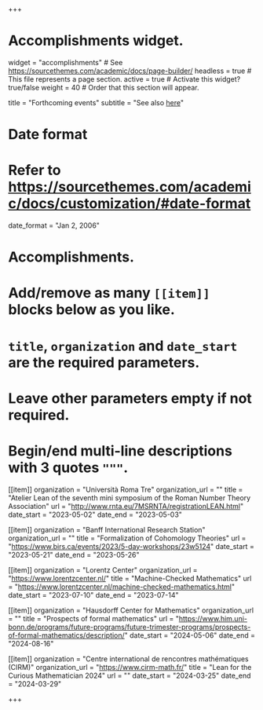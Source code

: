 +++
# Accomplishments widget.
widget = "accomplishments"  # See https://sourcethemes.com/academic/docs/page-builder/
headless = true  # This file represents a page section.
active = true  # Activate this widget? true/false
weight = 40  # Order that this section will appear.

title = "Forthcoming events"
subtitle = "See also [here](https://leanprover-community.github.io/events.html)"

# Date format
#   Refer to https://sourcethemes.com/academic/docs/customization/#date-format
date_format = "Jan 2, 2006"

# Accomplishments.
#   Add/remove as many `[[item]]` blocks below as you like.
#   `title`, `organization` and `date_start` are the required parameters.
#   Leave other parameters empty if not required.
#   Begin/end multi-line descriptions with 3 quotes `"""`.

[[item]]
  organization = "Università Roma Tre"
  organization_url = ""
  title = "Atelier Lean of the seventh mini symposium of the Roman Number Theory Association"
  url = "http://www.rnta.eu/7MSRNTA/registrationLEAN.html"
  date_start = "2023-05-02"
  date_end = "2023-05-03"

[[item]]
  organization = "Banff International Research Station"
  organization_url = ""
  title = "Formalization of Cohomology Theories"
  url = "https://www.birs.ca/events/2023/5-day-workshops/23w5124"
  date_start = "2023-05-21"
  date_end = "2023-05-26"

[[item]]
  organization = "Lorentz Center"
  organization_url = "https://www.lorentzcenter.nl/"
  title = "Machine-Checked Mathematics"
  url = "https://www.lorentzcenter.nl/machine-checked-mathematics.html"
  date_start = "2023-07-10"
  date_end = "2023-07-14"

[[item]]
  organization = "Hausdorff Center for Mathematics"
  organization_url = ""
  title = "Prospects of formal mathematics"
  url = "https://www.him.uni-bonn.de/programs/future-programs/future-trimester-programs/prospects-of-formal-mathematics/description/"
  date_start = "2024-05-06"
  date_end = "2024-08-16"

[[item]]
  organization = "Centre international de rencontres mathématiques (CIRM)"
  organization_url = "https://www.cirm-math.fr/"
  title = "Lean for the Curious Mathematician 2024"
  url = ""
  date_start = "2024-03-25"
  date_end = "2024-03-29"

+++

